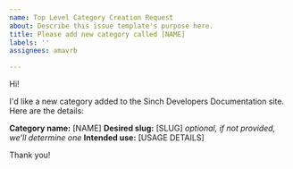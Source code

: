 ```yaml
---
name: Top Level Category Creation Request
about: Describe this issue template's purpose here.
title: Please add new category called [NAME]
labels: ''
assignees: amavrb

---
```


Hi!

I'd like a new category added to the Sinch Developers Documentation site. Here are the details:

**Category name:** [NAME]
**Desired slug:** [SLUG] *optional, if not provided, we'll determine one*
**Intended use:** [USAGE DETAILS]

Thank you!
